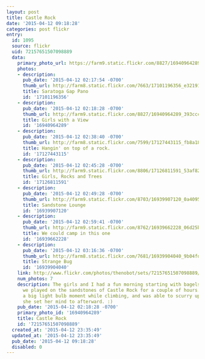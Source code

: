 ```yaml
---
layout: post
title: Castle Rock
date: '2015-04-12 09:18:28'
categories: post flickr
entry:
  id: 1095
  source: flickr
  uid: 72157651507098889
  data:
    primary_photo_url: https://farm9.static.flickr.com/8827/16940964289_393ccc515b_m.jpg
    photos:
    - description: 
      pub_date: '2015-04-12 02:17:54 -0700'
      thumb_url: http://farm8.static.flickr.com/7663/17101196356_e321917c16_s.jpg
      title: Saratoga Gap Pano
      id: '17101196356'
    - description: 
      pub_date: '2015-04-12 02:18:28 -0700'
      thumb_url: http://farm9.static.flickr.com/8827/16940964289_393ccc515b_s.jpg
      title: Girls with a View
      id: '16940964289'
    - description: 
      pub_date: '2015-04-12 02:38:40 -0700'
      thumb_url: http://farm8.static.flickr.com/7599/17127443115_fb8a183f28_s.jpg
      title: Hangin' on top of a rock.
      id: '17127443115'
    - description: 
      pub_date: '2015-04-12 02:45:28 -0700'
      thumb_url: http://farm9.static.flickr.com/8806/17126811591_53af8219b4_s.jpg
      title: Girls, Rocks and Trees
      id: '17126811591'
    - description: 
      pub_date: '2015-04-12 02:49:28 -0700'
      thumb_url: http://farm9.static.flickr.com/8703/16939907120_0a4095a811_s.jpg
      title: Sandstone Lounge
      id: '16939907120'
    - description: 
      pub_date: '2015-04-12 02:59:41 -0700'
      thumb_url: http://farm9.static.flickr.com/8762/16939662228_06d25b398d_s.jpg
      title: We could camp in this one
      id: '16939662228'
    - description: 
      pub_date: '2015-04-12 03:16:36 -0700'
      thumb_url: http://farm8.static.flickr.com/7681/16939904040_9b04fdf88a_s.jpg
      title: Strange Bug
      id: '16939904040'
    link: http://www.flickr.com/photos/thenobot/sets/72157651507098889/
    num_photos: 7
    description: The girls and I had a fun morning starting with bagels to-go, then
      we played on the sandstones of Castle Rock for a couple of hours. Marina had
      a big light bulb moment while climbing, and was able to scurry up most things
      she set her mind to afterward. :)
    pub_date: '2015-04-12 02:18:28 -0700'
    primary_photo_id: '16940964289'
    title: Castle Rock
    id: '72157651507098889'
  created_at: '2015-04-12 23:35:49'
  updated_at: '2015-04-12 23:35:49'
  pub_date: '2015-04-12 09:18:28'
  disabled: 0
---
```

